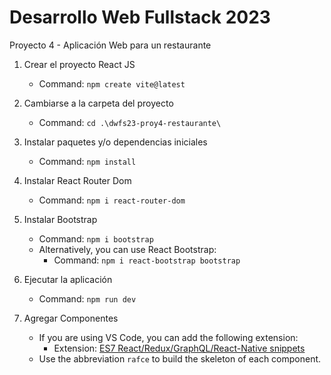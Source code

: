 # Desarrollo Web Fullstack 2023

Proyecto 4 - Aplicación Web para un restaurante

1. Crear el proyecto React JS
    - Command: `npm create vite@latest`

2. Cambiarse a la carpeta del proyecto
    - Command: `cd .\dwfs23-proy4-restaurante\`

3. Instalar paquetes y/o dependencias iniciales
    - Command: `npm install`

4. Instalar React Router Dom
    - Command: `npm i react-router-dom`

5. Instalar Bootstrap
    - Command: `npm i bootstrap`
    - Alternatively, you can use React Bootstrap:
      - Command: `npm i react-bootstrap bootstrap`

6. Ejecutar la aplicación
    - Command: `npm run dev`

7. Agregar Componentes
    - If you are using VS Code, you can add the following extension:
      - Extension: [ES7 React/Redux/GraphQL/React-Native snippets](https://marketplace.visualstudio.com/items?itemName=dsznajder.es7-react-js-snippets)
    - Use the abbreviation `rafce` to build the skeleton of each component.